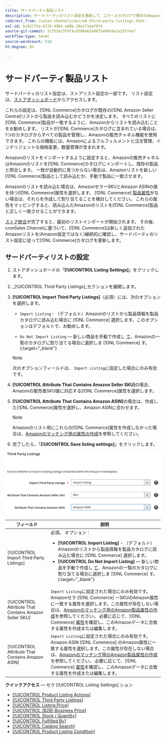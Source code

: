 ```yaml
---
title: サードパーティ製品リスト
description: サードパーティのリスト設定を更新して、コマースカタログで既存のAmazon Seller Centralリストから製品をインポートするかどうかを決定します。
redirect_from: /sales-channels/asc/ob-third-party-listings.html: 
exl-id: bc82775a-6f29-49b5-a80b-20e171eaf8f4
source-git-commit: 2c753ec5f6f4cd509e61b4875e09e9a1a2577ee7
workflow-type: tm+mt
source-wordcount: 519
ht-degree: 0%

---
```


# サードパーティ製品リスト

サードパーティのリスト設定は、ストアリスト設定の一部です。 リスト設定は、[ストアダッシュボード](./amazon-store-dashboard.md)からアクセスします。

これらの設定は、[!DNL Commerce]カタログが既存の[!DNL Amazon Seller Central]リストから製品を読み込むかどうかを決定します。 すべてのリストに[!DNL Commerce]製品が一致するように、Amazonからリストを読み込むことをお勧めします。 リストが[!DNL Commerce]カタログに含まれている場合は、1つのカタログからすべての製品を管理し、Amazonの販売チャネル機能を使用できます。 これらの機能には、Amazonによるフルフィルメントと注文管理、インテリジェントな価格変更、数量管理が含まれます。

Amazonのリストをインポートするように設定すると、Amazonの販売チャネルはAmazonのリストを[!DNL Commerce]カタログにインポートし、既存の製品と照合します。 一致が自動的に見つからない場合は、Amazonリストを新しい[!DNL Commerce]製品として読み込むか、手動で製品に一致させます。

Amazonのリストを読み込む場合は、AmazonセラーSKUとAmazon ASINの値を持つ[!DNL Commerce]属性を選択します。 [!DNL Commerce] [製品属性](./ob-creating-magento-attributes.md)がない場合は、それらを作成して割り当てることを検討してください。 これらの属性をマッピングすると、読み込んだAmazonのリストを[!DNL Commerce]製品と正しく一致させることができます。

[ストア統合](./store-integration.md)が完了すると、最初のリストインポートが開始されます。 その後、cronSales Channelに基づいて、[!DNL Commerce]は新しく追加されたAmazonリストを(Amazon設定ではなく)継続的に確認し、サードパーティのリスト設定に従って[!DNL Commerce]カタログを更新します。

## サードパーティリストの設定

1. ストアダッシュボードの「**[!UICONTROL Listing Settings]**」をクリックします。

1. _[!UICONTROL Third Party Listings]_セクションを展開します。

1. **[!UICONTROL Import Third Party Listings]**（必須）には、次のオプションを選択します。

   - `Import Listing` - （デフォルト）Amazonのリストから製品情報を製品カタログに読み込む場合に [!DNL Commerce] 選択します。このオプションはデフォルトで、お勧めします。

   - `Do Not Import Listing`  — 新しい商品を手動で作成し [て](https://docs.magento.com/user-guide/catalog/products.html)、Amazonの一覧のカタログに割り当てる場合に選択しま [!DNL Commerce] す。{:target=&quot;_blank&quot;}
   >[!NOTE]
   >次のオプションフィールドは、 `Import Listing`に設定した場合にのみ有効です。

1. **[!UICONTROL Attribute That Contains Amazon Seller SKU]**&#x200B;の場合、Amazonの販売者SKU値に対応する[!DNL Commerce]属性を選択します。

1. **[!UICONTROL Attribute That Contains Amazon ASIN]**&#x200B;の場合は、作成した[!DNL Commerce]属性を選択し、Amazon ASINに合わせます。

   >[!NOTE]
   >Amazonのリスト用にこれらの[!DNL Commerce]属性を作成しなかった場合は、[Amazonのマッチング用の属性の作成](./ob-creating-magento-attributes.md)を参照してください。

1. 完了したら、「**[!UICONTROL Save listing settings]**」をクリックします。

![サードパーティのリスト](assets/amazon-third-party-listings.png)

| フィールド | 説明 |
|---|---|
| [!UICONTROL Import Third Party Listings] | 必須。 オプション：<ul><li>**[!UICONTROL Import Listing]** - （デフォルト）Amazonのリストから製品情報を製品カタログに読み込む場合に [!DNL Commerce] 選択します。 </li><li>**[!UICONTROL Do Not Import Listing]**  — 新しい商品を手動で作成し [て](https://docs.magento.com/user-guide/catalog/products.html)、Amazonの一覧のカタログに割り当てる場合に選択しま [!DNL Commerce] す。{:target=&quot;_blank&quot;}</li></ul> |
| [!UICONTROL Attribute That Contains Amazon Seller SKU] | `Import Listing`に設定された場合にのみ有効です。<br>Amazonセラ [!DNL Commerce] ーSKUのAmazon属性に一致する属性を選択します。この属性が存在しない場合は、[Amazonのマッチング用のAmazon製品属性の作成](./ob-creating-magento-attributes.md)を参照してください。 必要に応じて、[!DNL Commerce] [属性](./managing-attributes.md)を確認し、このAmazonデータに合致する属性を作成または編集します。 |
| [!UICONTROL Attribute That Contains Amazon ASIN] | `Import Listing`に設定された場合にのみ有効です。<br>Amazon ASIN [!DNL Commerce] のAmazon属性に一致する属性を選択します。この属性が存在しない場合は、[Amazonのマッチング用のAmazon製品属性の作成](./ob-creating-magento-attributes.md)を参照してください。 必要に応じて、[!DNL Commerce] [属性](./managing-attributes.md)を確認し、このAmazonデータに合致する属性を作成または編集します。 |

**クイックアクセス**  — セク [!UICONTROL Listing Settings] ション

- [[!UICONTROL Product Listing Actions]](./product-listing-actions.md)
- [[!UICONTROL Third Party Listings]](./third-party-listing-settings.md)
- [[!UICONTROL Listing Price]](./listing-price.md)
- [[!UICONTROL (B2B) Business Price]](./business-pricing.md)
- [[!UICONTROL Stock / Quantity]](./stock-quantity.md)
- [[!UICONTROL Fulfilled By]](./fulfilled-by.md)
- [[!UICONTROL Catalog Search]](./catalog-search.md)
- [[!UICONTROL Product Listing Condition]](./product-listing-condition.md)
